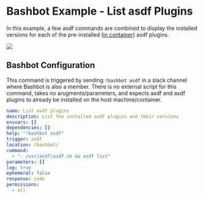 # Bashbot Example - List asdf Plugins

In this example, a few asdf commands are combined to display the installed versions for each of the pre-installed ([in container](../../.tool-versions)) asdf plugins.

<img src="https://i.imgur.com/v1aqdj6.png" />

## Bashbot Configuration

This command is triggered by sending `!bashbot asdf` in a slack channel where Bashbot is also a member. There is no external script for this command, takes no arugments/parameters, and expects asdf and asdf plugins to already be installed on the host machine/container.

```yaml
name: List asdf plugins
description: List the installed asdf plugins and their versions
envvars: []
dependencies: []
help: "!bashbot asdf"
trigger: asdf
location: /bashbot/
command:
  - ". /usr/asdf/asdf.sh && asdf list"
parameters: []
log: true
ephemeral: false
response: code
permissions:
  - all
```
